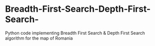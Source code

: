 # Breadth-First-Search-Depth-First-Search-
Python code implementing Breadth First Search &amp; Depth First Search algorithm for the map of Romania 
